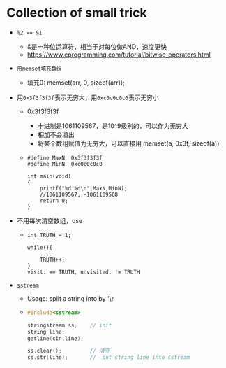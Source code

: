 # Collection of small trick

- `%2 == &1`
  - &是一种位运算符，相当于对每位做AND，速度更快
  - https://www.cprogramming.com/tutorial/bitwise_operators.html

- `用memset填充数组`

  - 填充0: memset(arr, 0, sizeof(arr));

- 用`0x3f3f3f3f`表示无穷大，用`0xc0c0c0c0`表示无穷小

  - 0x3f3f3f3f

    - 十进制是1061109567，是10^9级别的，可以作为无穷大
    - 相加不会溢出
    - 将某个数组赋值为无穷大，可以直接用 memset(a, 0x3f, sizeof(a))

  - ```
    #define MaxN  0x3f3f3f3f
    #define MinN  0xc0c0c0c0
    
    int main(void)
    {
        printf("%d %d\n",MaxN,MinN);
        //1061109567, -1061109568
        return 0;
    }
    ```

- 不用每次清空数组，use 

  - ```
    int TRUTH = 1;
    
    while(){
        ....
        TRUTH++;
    }
    visit: == TRUTH, unvisited: != TRUTH
    ```

- `sstream`

  - Usage: split a string into by '\r

  - ```c++
    #include<sstream>
    
    stringstream ss;	// init
    string line;
    getline(cin,line);
    
    ss.clear();			// 清空
    ss.str(line);		//  put string line into sstream
    
    
    
    ```

    